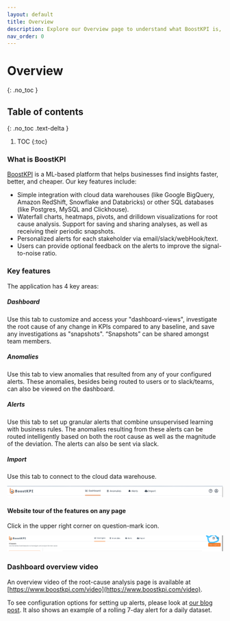 ```yaml
---
layout: default
title: Overview
description: Explore our Overview page to understand what BoostKPI is, its key features including dashboard, anomalies, alerts, and data import, along with a website tour and a video overview of the dashboard functionalities  
nav_order: 0
---
```


# Overview
{: .no_toc }

## Table of contents
{: .no_toc .text-delta }

1. TOC
{:toc}

### What is BoostKPI

[BoostKPI](https://boostkpi.com) is a ML-based platform that helps businesses find insights faster, better, and cheaper. Our key features include:
- Simple integration with cloud data warehouses  (like Google BigQuery, Amazon RedShift, Snowflake and Databricks) or other SQL databases (like Postgres, MySQL and Clickhouse).
- Waterfall charts, heatmaps, pivots, and drilldown visualizations for root cause analysis. Support for saving and sharing analyses, as well as receiving their periodic snapshots.
- Personalized alerts for each stakeholder via email/slack/webHook/text.
- Users can provide optional feedback on the alerts to improve the signal-to-noise ratio.



### Key features

The application has 4 key areas:
##### Dashboard
Use this tab to customize and access your "dashboard-views", investigate the root cause of any change in KPIs compared to any baseline, and save any investigations as "snapshots". “Snapshots” can be shared amongst team members.
##### Anomalies 
Use this tab to view anomalies that resulted from any of your configured alerts. These anomalies, besides being routed to users or to slack/teams, can also be viewed on the dashboard.
##### Alerts
Use this tab to set up granular alerts that combine unsupervised learning with business rules. The anomalies resulting from these alerts can be routed intelligently based on both the root cause as well as the magnitude of the deviation. The alerts can also be sent via slack.
##### Import
Use this tab to connect to the cloud data warehouse.

![Dashboard navigation bar](../images/nav-bar.png)

#### Website tour of the features on any page
Click in the upper right corner on question-mark icon.

![Website tour icon](../images/website-tour-button.png)

### Dashboard overview video

An overview video of the root-cause analysis page is available at [https://www.boostkpi.com/video](https://www.boostkpi.com/video).

To see configuration options for setting up alerts, please look at [our blog post](https://blog.boostkpi.com/Sample-alerting-configurations/). It also shows an example of a rolling 7-day alert for a daily dataset. 
